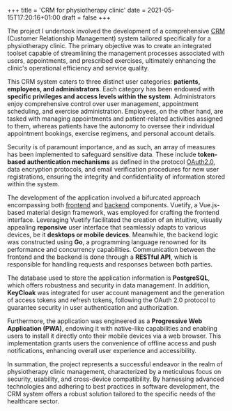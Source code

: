 +++
title = 'CRM for physiotherapy clinic'
date = 2021-05-15T17:20:16+01:00
draft = false
+++

The project I undertook involved the development of a comprehensive [CRM](https://en.wikipedia.org/wiki/Customer_relationship_management) (Customer Relationship Management) system tailored specifically for a physiotherapy clinic. The primary objective was to create an integrated toolset capable of streamlining the management processes associated with users, appointments, and prescribed exercises, ultimately enhancing the clinic's operational efficiency and service quality.

This CRM system caters to three distinct user categories: **patients, employees, and administrators**. Each category has been endowed with **specific privileges and access levels within the system**. Administrators enjoy comprehensive control over user management, appointment scheduling, and exercise administration. Employees, on the other hand, are tasked with managing appointments and patient-related activities assigned to them, whereas patients have the autonomy to oversee their individual appointment bookings, exercise regimens, and personal account details.

Security is of paramount importance, and as such, an array of measures has been implemented to safeguard sensitive data. These include **token-based authentication mechanisms** as defined in the protocol [OAuth2.0](https://oauth.net/2/), data encryption protocols, and email verification procedures for new user registrations, ensuring the integrity and confidentiality of information stored within the system.

The development of the application involved a bifurcated approach encompassing both [frontend](https://github.com/DanielMolinaR/front-fisioterapia) and [backend](https://github.com/DanielMolinaR/API-REST) components. Vuetify, a Vue.js-based material design framework, was employed for crafting the frontend interface. Leveraging Vuetify facilitated the creation of an intuitive, visually appealing **reponsive** user interface that seamlessly adapts to various devices, be it **desktops or mobile devices**. Meanwhile, the backend logic was constructed using **Go**, a programming language renowned for its performance and concurrency capabilities. Communication between the frontend and the backend is done through a **RESTful API**, which is responsible for handling requests and responses between both parties.

The database used to store the application information is **PostgreSQL**, which offers robustness and security in data management. In addition, **KeyCloak** was integrated for user account management and the generation of access tokens and refresh tokens, following the OAuth 2.0 protocol to guarantee security in user authentication and authorization.

Furthermore, the application was engineered as a **Progressive Web Application (PWA)**, endowing it with native-like capabilities and enabling users to install it directly onto their mobile devices via a web browser. This implementation grants users the convenience of offline access and push notifications, enhancing overall user experience and accessibility.

In summation, the project represents a successful endeavor in the realm of physiotherapy clinic management, characterized by a meticulous focus on security, usability, and cross-device compatibility. By harnessing advanced technologies and adhering to best practices in software development, the CRM system offers a robust solution tailored to the specific needs of the healthcare sector.